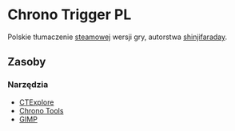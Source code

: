 # Chrono Trigger PL

Polskie tłumaczenie [steamowej](https://store.steampowered.com/app/613830/CHRONO_TRIGGER/) wersji gry, autorstwa [shinjifaraday](https://grajpopolsku.pl/forum/viewtopic.php?f=10&t=3402).

## Zasoby

### Narzędzia

* [CTExplore](https://www.rivernyxx.com/projects/download.php?pn=CT_Explore)
* [Chrono Tools](https://jimzrt.github.io/ChronoTools/#/)
* [GIMP](https://www.gimp.org/)